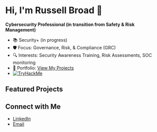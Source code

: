 # Hi, I'm Russell Broad 👋
**Cybersecurity Professional (in transition from Safety & Risk Management)**  
- 📚 Security+ (in progress)  
- 🛡️ Focus: Governance, Risk, & Compliance (GRC)  
- 🔍 Interests: Security Awareness Training, Risk Assessments, SOC monitoring  
- 📂 Portfolio: [View My Projects](https://github.com/your-username?tab=repositories)
- [![TryHackMe](assets/thm_propic.png)](https://tryhackme.com/p/rbroad)

## Featured Projects

## Connect with Me
- [LinkedIn](https://www.linkedin.com/in/russellbroad)  
- [Email](mailto:rbroad47@gmail.com)  
